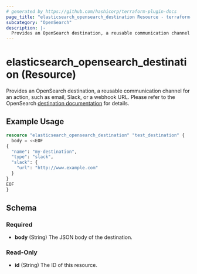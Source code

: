 ```yaml
---
# generated by https://github.com/hashicorp/terraform-plugin-docs
page_title: "elasticsearch_opensearch_destination Resource - terraform-provider-elasticsearch"
subcategory: "OpenSearch"
description: |-
  Provides an OpenSearch destination, a reusable communication channel for an action, such as email, Slack, or a webhook URL. Please refer to the OpenSearch destination documentation https://opendistro.github.io/for-elasticsearch-docs/docs/alerting/monitors/#create-destinations for details.
---
```


# elasticsearch_opensearch_destination (Resource)

Provides an OpenSearch destination, a reusable communication channel for an action, such as email, Slack, or a webhook URL. Please refer to the OpenSearch [destination documentation](https://opendistro.github.io/for-elasticsearch-docs/docs/alerting/monitors/#create-destinations) for details.

## Example Usage

```terraform
resource "elasticsearch_opensearch_destination" "test_destination" {
  body = <<EOF
{
  "name": "my-destination",
  "type": "slack",
  "slack": {
    "url": "http://www.example.com"
  }
}
EOF
}
```

<!-- schema generated by tfplugindocs -->
## Schema

### Required

- **body** (String) The JSON body of the destination.

### Read-Only

- **id** (String) The ID of this resource.


